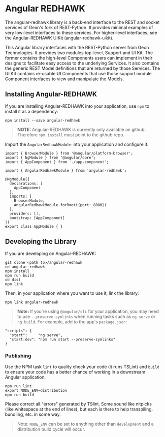 # Angular REDHAWK

The angular-redhawk library is a back-end interface to the REST and socket services of Geon's fork of REST-Python.  It provides minimal examples of very low-level interfaces to these services.  For higher-level interfaces, see the Angular-REDHAWK UIKit (angular-redhawk-uikit).

This Angular library interfaces with the REST-Python server from Geon Technologies.  It provides two modules top-level, Support and UI Kit.  The former contains the high-level Components users can implement in their designs to facilitate easy access to the underlying Services.  It also contains the generic REST Model definitions that are returned by those Services.  The UI Kit contains re-usable UI Components that use those support module Component interfaces to view and manipulate the Models.

## Installing Angular-REDHAWK

If you are installing Angular-REDHAWK into your application, use `npm` to install it as a dependency:

    npm install --save angular-redhawk 

 > **NOTE:** Angular-REDHAWK is currently only available on github.  Therefore `npm install` must point to the github repo.

Import the `AngularRedhawkModule` into your application and configure it:

```
import { BrowserModule } from '@angular/platform-browser';
import { NgModule } from '@angular/core';
import { AppComponent } from './app.component';

import { AngularRedhawkModule } from 'angular-redhawk';

@NgModule({
  declarations: [
    AppComponent
  ],
  imports: [
    BrowserModule,
    AngularRedhawkModule.forRoot({port: 8080})
  ],
  providers: [],
  bootstrap: [AppComponent]
})
export class AppModule { }

```

## Developing the Library

If you are developing on Angular-REDHAWK:

    git clone <path to>/angular-redhawk
    cd angular-redhawk
    npm install
    npm run build
    cd dist
    npm link

Then, in your application where you want to use it, link the library:

    npm link angular-redhawk

 > **Note:** If you're using `@angular/cli` for your application, you may need to use `--preserve-symlinks` when running tasks such as `ng serve` or `ng build`.  For example, add to the app's `package.json`:

    "scripts": {
      "start":     "ng serve",
      "start:dev": "npm run start --preserve-symlinks"
    }


### Publishing

Use the NPM task `lint` to quality check your code (it runs TSLint) and `build` to ensure your code has a better chance of working in a downstream Angular application.

    npm run lint
    export NODE_ENV=distribution
    npm run build

Please correct all "errors" generated by TSlint.  Some sound like nitpicks (like whitespace at the end of lines), but each is there to help transpiling, bundling, etc. in some way.

 > Note: `NODE_ENV` can be set to anything other than `development` and a distribution build cycle will occur.
 